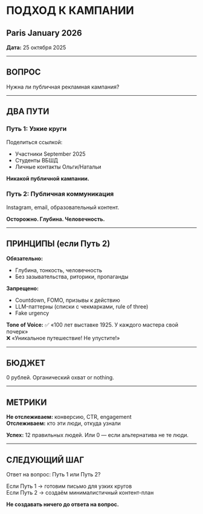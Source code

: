 # ПОДХОД К КАМПАНИИ
## Paris January 2026

**Дата:** 25 октября 2025

---

## ВОПРОС

Нужна ли публичная рекламная кампания?

---

## ДВА ПУТИ

### Путь 1: Узкие круги
Поделиться ссылкой:
- Участники September 2025
- Студенты ВБШД
- Личные контакты Ольги/Натальи

**Никакой публичной кампании.**

### Путь 2: Публичная коммуникация
Instagram, email, образовательный контент.

**Осторожно. Глубина. Человечность.**

---

## ПРИНЦИПЫ (если Путь 2)

**Обязательно:**
- Глубина, тонкость, человечность
- Без зазывательства, риторики, пропаганды

**Запрещено:**
- Countdown, FOMO, призывы к действию
- LLM-паттерны (списки с чекмарками, rule of three)
- Fake urgency

**Tone of Voice:**
✅ «100 лет выставке 1925. У каждого мастера свой почерк»  
❌ «Уникальное путешествие! Не упустите!»

---

## БЮДЖЕТ

0 рублей. Органический охват or nothing.

---

## МЕТРИКИ

**Не отслеживаем:** конверсию, CTR, engagement  
**Отслеживаем:** кто эти люди, откуда узнали

**Успех:** 12 правильных людей. Или 0 — если альтернатива не те люди.

---

## СЛЕДУЮЩИЙ ШАГ

Ответ на вопрос: Путь 1 или Путь 2?

Если Путь 1 → готовим письмо для узких кругов  
Если Путь 2 → создаём минималистичный контент-план

**Не создавать ничего до ответа на вопрос.**


